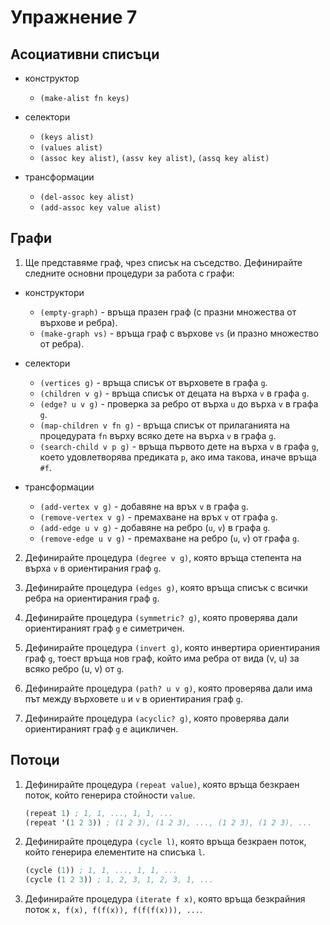 Упражнение 7
============

Асоциативни списъци
-------------------

* конструктор
  * `(make-alist fn keys)`

* селектори
  * `(keys alist)`
  * `(values alist)`
  * `(assoc key alist)`, `(assv key alist)`, `(assq key alist)`

* трансформации
  * `(del-assoc key alist)`
  * `(add-assoc key value alist)`

Графи
-----

1. Ще представяме граф, чрез списък на съседство. Дефинирайте следните основни
процедури за работа с графи:

* конструктори
  * `(empty-graph)` - връща празен граф (с празни множества от върхове и ребра).
  * `(make-graph vs)` - връща граф с върхове `vs` (и празно множество от ребра).

* селектори
  * `(vertices g)` - връща списък от върховете в графа `g`.
  * `(children v g)` - връща списък от децата на върха `v` в графа `g`.
  * `(edge? u v g)` - проверка за ребро от върха `u` до върха `v` в графа `g`.
  * `(map-children v fn g)` - връща списък от прилаганията на процедурата `fn`
  върху всяко дете на върха `v` в графа `g`.
  * `(search-child v p g)` - връща първото дете на върха `v` в графа `g`, което
  удовлетворява предиката `p`, ако има такова, иначе връща `#f`.

* трансформации
  * `(add-vertex v g)` - добавяне на връх `v` в графа `g`.
  * `(remove-vertex v g)` - премахване на връх `v` от графа `g`.
  * `(add-edge u v g)` - добавяне на ребро (`u`, `v`) в графа `g`.
  * `(remove-edge u v g)` - премахване на ребро (`u`, `v`) от графа `g`.

2. Дефинирайте процедура `(degree v g)`, която връща степента на върха `v` в
ориентирания граф `g`.

3. Дефинирайте процедура `(edges g)`, която връща списък с всички ребра на
ориентирания граф `g`.

4. Дефинирайте процедура `(symmetric? g)`, която проверява дали ориентираният
граф `g` е симетричен.

5. Дефинирайте процедура `(invert g)`, която инвертира ориентирания граф `g`,
тоест връща нов граф, който има ребра от вида (v, u) за всяко ребро (u, v) от
`g`.

6. Дефинирайте процедура `(path? u v g)`, която проверява дали има път между
върховете `u` и `v` в ориентирания граф `g`.

7. Дефинирайте процедура `(acyclic? g)`, която проверява дали ориентираният граф
`g` е ацикличен.

Потоци
------

1. Дефинирайте процедура `(repeat value)`, която връща безкраен поток, който
генерира стойности `value`.

   ```scheme
   (repeat 1) ; 1, 1, ..., 1, 1, ...
   (repeat '(1 2 3)) ; (1 2 3), (1 2 3), ..., (1 2 3), (1 2 3), ...
   ```

2. Дефинирайте процедура `(cycle l)`, която връща безкраен поток, който генерира
елементите на списъка `l`.

   ```scheme
   (cycle (1)) ; 1, 1, ..., 1, 1, ...
   (cycle (1 2 3)) ; 1, 2, 3, 1, 2, 3, 1, ...
   ```

3. Дефинирайте процедура `(iterate f x)`, която връща безкрайния поток
`x, f(x), f(f(x)), f(f(f(x))), ...`.
